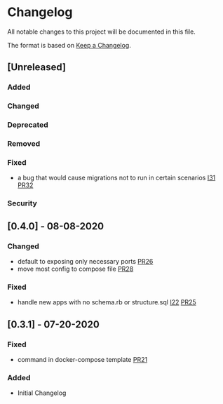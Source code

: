# Changelog
All notable changes to this project will be documented in this file.

The format is based on [Keep a Changelog](https://keepachangelog.com/en/1.0.0/).

## [Unreleased]
### Added
### Changed
### Deprecated
### Removed
### Fixed
- a bug that would cause migrations not to run in certain scenarios [I31](https://github.com/hintmedia/railsdock/issues/31) [PR32](https://github.com/hintmedia/railsdock/pull/32)
### Security

## [0.4.0] - 08-08-2020
### Changed
- default to exposing only necessary ports [PR26](https://github.com/hintmedia/railsdock/pull/26)
- move most config to compose file [PR28](https://github.com/hintmedia/railsdock/pull/28)
### Fixed
- handle new apps with no schema.rb or structure.sql [I22](https://github.com/hintmedia/railsdock/issues/22) [PR25](https://github.com/hintmedia/railsdock/pull/25)

## [0.3.1] - 07-20-2020
### Fixed
- command in docker-compose template [PR21](https://github.com/hintmedia/railsdock/pull/21)
### Added
- Initial Changelog